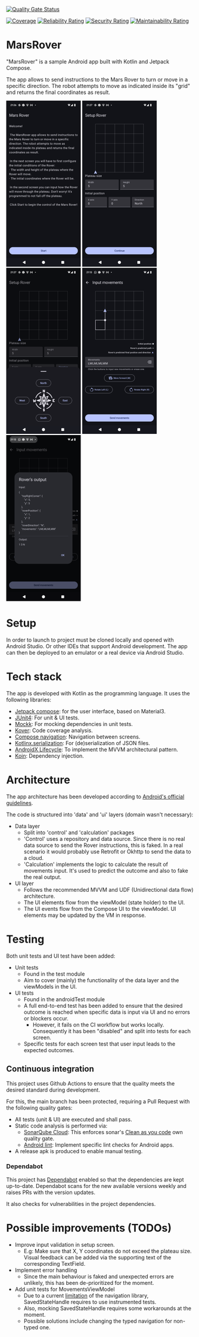 [![Quality Gate Status](https://sonarcloud.io/api/project_badges/measure?project=Knthcame_MarsRover&metric=alert_status)](https://sonarcloud.io/summary/new_code?id=Knthcame_MarsRover)

[![Coverage](https://sonarcloud.io/api/project_badges/measure?project=Knthcame_MarsRover&metric=coverage)](https://sonarcloud.io/summary/new_code?id=Knthcame_MarsRover)
[![Reliability Rating](https://sonarcloud.io/api/project_badges/measure?project=Knthcame_MarsRover&metric=reliability_rating)](https://sonarcloud.io/summary/new_code?id=Knthcame_MarsRover)
[![Security Rating](https://sonarcloud.io/api/project_badges/measure?project=Knthcame_MarsRover&metric=security_rating)](https://sonarcloud.io/summary/new_code?id=Knthcame_MarsRover)
[![Maintainability Rating](https://sonarcloud.io/api/project_badges/measure?project=Knthcame_MarsRover&metric=sqale_rating)](https://sonarcloud.io/summary/new_code?id=Knthcame_MarsRover)

# MarsRover

"MarsRover" is a sample Android app built with Kotlin and Jetpack Compose.

The app allows to send instructions to the Mars Rover to turn or move in a specific direction. 
The robot attempts to move as indicated inside its "grid" and returns the final coordinates as result.

![Home screen](./screenshots/Home_screen.png)
![Setup screen](./screenshots/Setup_Screen.png)
![Modal sheet for picking the Rover's starting direction](./screenshots/Direction_sheet.png)
![Movements screen](./screenshots/Movements_Screen.png)
![Output_dialog](./screenshots/Output_Dialog.png)

# Setup

In order to launch to project must be cloned locally and opened with Android Studio. Or other IDEs that support Android development. The app can then be deployed to an emulator or a real device via Android Studio.

# Tech stack

The app is developed with Kotlin as the programming language. It uses the following libraries:
- [Jetpack compose](https://developer.android.com/compose): for the user interface, based on Material3.
- [JUnit4](https://junit.org/junit4/): For unit & UI tests.
- [Mockk](https://github.com/mockk/mockk): For mocking dependencies in unit tests.
- [Kover](https://github.com/Kotlin/kotlinx-kover): Code coverage analysis.
- [Compose navigation](https://developer.android.com/develop/ui/compose/navigation): Navigation between screens.
- [Kotlinx.serialization](https://github.com/Kotlin/kotlinx.serialization): For (de)serialization of JSON files.
- [AndroidX Lifecycle](https://developer.android.com/jetpack/androidx/releases/lifecycle): To implement the MVVM architectural pattern.
- [Koin](https://github.com/InsertKoinIO/koin): Dependency injection.

# Architecture

The app architecture has been developed according to [Android's official guidelines](https://developer.android.com/topic/architecture).

The code is structured into 'data' and 'ui' layers (domain wasn't necessary):
- Data layer
  - Split into 'control' and 'calculation' packages
  - 'Control' uses a repository and data source. Since there is no real data source to send the Rover instructions, this is faked. In a real scenario it would probably use Retrofit or Okhttp to send the data to a cloud.
  - 'Calculation' implements the logic to calculate the result of movements input. It's used to predict the outcome and also to fake the real output.
- UI layer
  - Follows the recommended MVVM and UDF (Unidirectional data flow) architecture.
  - The UI elements flow from the viewModel (state holder) to the UI.
  - The UI events flow from the Compose UI to the viewModel. UI elements may be updated by the VM in response.

# Testing

Both unit tests and UI test have been added:
- Unit tests
  - Found in the test module
  - Aim to cover (mainly) the functionality of the data layer and the viewModels in the UI.
- UI tests
  - Found in the androidTest module
  - A full end-to-end test has been added to ensure that the desired outcome is reached when specific data is input via UI and no errors or blockers occur.
    - However, it fails on the CI workflow but works locally. Consequently it has been "disabled" and split into tests for each screen.
  - Specific tests for each screen test that user input leads to the expected outcomes.

## Continuous integration

This project uses Github Actions to ensure that the quality meets the desired standard during development.

For this, the main branch has been protected, requiring a Pull Request with the following quality gates:
- All tests (unit & UI) are executed and shall pass.
- Static code analysis is performed via:
  - [SonarQube Cloud](https://sonarcloud.io/project/overview?id=Knthcame_MarsRover): This enforces sonar's [Clean as you code](https://docs.sonarsource.com/sonarqube-cloud/core-concepts/clean-as-you-code/introduction/) own quality gate.
  - [Android lint](https://developer.android.com/studio/write/lint): Implement specific lint checks for Android apps.
- A release apk is produced to enable manual testing.

### Dependabot

This project has [Dependabot](https://docs.github.com/en/code-security/dependabot/working-with-dependabot) enabled so that the dependencies are kept up-to-date.
Dependabot scans for the new available versions weekly and raises PRs with the version updates. 

It also checks for vulnerabilities in the project dependencies.

# Possible improvements (TODOs)
- Improve input validation in setup screen. 
  - E.g: Make sure that X, Y coordinates do not exceed the plateau size. Visual feedback can be added via the supporting text of the corresponding TextField.
- Implement error handling
  - Since the main behaviour is faked and unexpected errors are unlikely, this has been de-prioritized for the moment.
- Add unit tests for MovementsViewModel
  - Due to a current [limitation](https://issuetracker.google.com/issues/349807172) of the navigation library, SavedStateHandle requires to use instrumented tests.
  - Also, mocking SavedStateHandle requires some workarounds at the moment.
  - Possible solutions include changing the typed navigation for non-typed one.